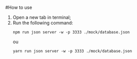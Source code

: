 #How to use

1. Open a new tab in terminal;
2. Run the following command:
    ```
    npm run json server -w -p 3333 ./mock/database.json
    ```
    ou
    ```
    yarn run json server -w -p 3333 ./mock/database.json
    ```
